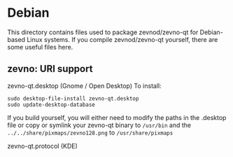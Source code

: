 
Debian
====================
This directory contains files used to package zevnod/zevno-qt
for Debian-based Linux systems. If you compile zevnod/zevno-qt yourself, there are some useful files here.

## zevno: URI support ##


zevno-qt.desktop  (Gnome / Open Desktop)
To install:

	sudo desktop-file-install zevno-qt.desktop
	sudo update-desktop-database

If you build yourself, you will either need to modify the paths in
the .desktop file or copy or symlink your zevno-qt binary to `/usr/bin`
and the `../../share/pixmaps/zevno128.png` to `/usr/share/pixmaps`

zevno-qt.protocol (KDE)

